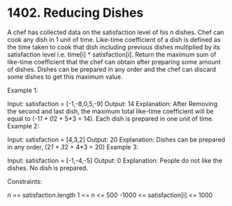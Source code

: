 # 1402. Reducing Dishes

A chef has collected data on the satisfaction level of his n dishes. Chef can cook any dish in 1 unit of time.
Like-time coefficient of a dish is defined as the time taken to cook that dish including previous dishes multiplied by its satisfaction level i.e. time[i] * satisfaction[i].
Return the maximum sum of like-time coefficient that the chef can obtain after preparing some amount of dishes.
Dishes can be prepared in any order and the chef can discard some dishes to get this maximum value.

Example 1:

Input: satisfaction = [-1,-8,0,5,-9]
Output: 14
Explanation: After Removing the second and last dish, the maximum total like-time coefficient will be equal to (-1*1 + 0*2 + 5*3 = 14).
Each dish is prepared in one unit of time.
Example 2:

Input: satisfaction = [4,3,2]
Output: 20
Explanation: Dishes can be prepared in any order, (2*1 + 3*2 + 4*3 = 20)
Example 3:

Input: satisfaction = [-1,-4,-5]
Output: 0
Explanation: People do not like the dishes. No dish is prepared.
 

Constraints:

n == satisfaction.length
1 <= n <= 500
-1000 <= satisfaction[i] <= 1000
